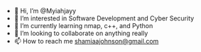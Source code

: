 - 👋 Hi, I’m @Myiahjayy
- 👀 I’m interested in Software Development and Cyber Security
- 🌱 I’m currently learning nmap, c++, and Python
- 💞️ I’m looking to collaborate on anything really
- 📫 How to reach me shamiaajohnson@gmail.com

<!---
Myiahjayy/Myiahjayy is a ✨ special ✨ repository because its `README.md` (this file) appears on your GitHub profile.
You can click the Preview link to take a look at your changes.
--->
